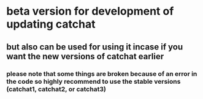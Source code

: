 # beta version for development of updating catchat
## but also can be used for using it incase if you want the new versions of catchat earlier
### please note that some things are broken because of an error in the code so highly recommend to use the stable versions (catchat1, catchat2, or catchat3)
